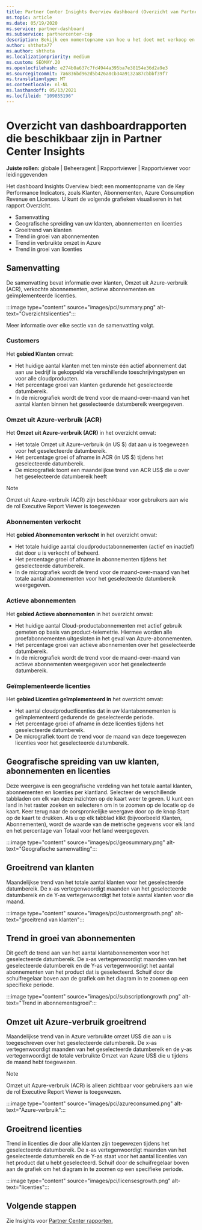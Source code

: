 ```yaml
---
title: Partner Center Insights Overview dashboard (Overzicht van Partner Center Insights)
ms.topic: article
ms.date: 05/19/2020
ms.service: partner-dashboard
ms.subservice: partnercenter-csp
description: Bekijk een momentopname van hoe u het doet met verkoop en implementatie, klantgroei en omzetgroei met licenties, abonnementen en Azure-verbruik.
author: shthota77
ms.author: shthota
ms.localizationpriority: medium
ms.custom: SEOMAY.20
ms.openlocfilehash: e274b0a637c7fd4944a395ba7e38154e36d2a9e3
ms.sourcegitcommit: 7a6836bd962d5b426a8cb34a9132a87cbbbf39f7
ms.translationtype: MT
ms.contentlocale: nl-NL
ms.lasthandoff: 05/13/2021
ms.locfileid: "109855196"
---
```

# <a name="overview-dashboard-reports-available-in-partner-center-insights"></a>Overzicht van dashboardrapporten die beschikbaar zijn in Partner Center Insights
 
**Juiste rollen:** globale | Beheeragent | Rapportviewer | Rapportviewer voor leidinggevenden

Het dashboard Insights Overview biedt een momentopname van de Key Performance Indicators, zoals Klanten, Abonnementen, Azure Consumption Revenue en Licenses. U kunt de volgende grafieken visualiseren in het rapport Overzicht.

- Samenvatting  
- Geografische spreiding van uw klanten, abonnementen en licenties  
- Groeitrend van klanten 
- Trend in groei van abonnementen 
- Trend in verbruikte omzet in Azure 
- Trend in groei van licenties 

## <a name="summary"></a>Samenvatting

De samenvatting bevat informatie over klanten, Omzet uit Azure-verbruik (ACR), verkochte abonnementen, actieve abonnementen en geïmplementeerde licenties. 

:::image type="content" source="images/pci/summary.png" alt-text="Overzichtslicenties":::

Meer informatie over elke sectie van de samenvatting volgt.

### <a name="customers"></a>Customers

Het **gebied Klanten** omvat:

- Het huidige aantal klanten met ten minste één actief abonnement dat aan uw bedrijf is gekoppeld via verschillende toeschrijvingstypen en voor alle cloudproducten.
- Het percentage groei van klanten gedurende het geselecteerde datumbereik.
- In de micrografiek wordt de trend voor de maand-over-maand van het aantal klanten binnen het geselecteerde datumbereik weergegeven.

### <a name="azure-consumed-revenue-acr"></a>Omzet uit Azure-verbruik (ACR)

Het **Omzet uit Azure-verbruik (ACR)** in het overzicht omvat:

- Het totale Omzet uit Azure-verbruik (in US $) dat aan u is toegewezen voor het geselecteerde datumbereik.
- Het percentage groei of afname in ACR (in US $) tijdens het geselecteerde datumbereik.
- De micrografiek toont een maandelijkse trend van ACR US$ die u over het geselecteerde datumbereik heeft 

> [!NOTE]
> Omzet uit Azure-verbruik (ACR) zijn beschikbaar voor gebruikers aan wie de rol Executive Report Viewer is toegewezen 
 
### <a name="subscriptions-sold"></a>Abonnementen verkocht

Het **gebied Abonnementen verkocht** in het overzicht omvat:

- Het totale huidige aantal cloudproductabonnementen (actief en inactief) dat door u is verkocht of beheerd.  
- Het percentage groei of afname in abonnementen tijdens het geselecteerde datumbereik.
- In de micrografiek wordt de trend voor de maand-over-maand van het totale aantal abonnementen voor het geselecteerde datumbereik weergegeven.

### <a name="active-subscriptions"></a>Actieve abonnementen

Het **gebied Actieve abonnementen** in het overzicht omvat:

- Het huidige aantal Cloud-productabonnementen met actief gebruik gemeten op basis van product-telemetrie. Hiermee worden alle proefabonnementen uitgesloten in het geval van Azure-abonnementen.  
- Het percentage groei van actieve abonnementen over het geselecteerde datumbereik.
- In de micrografiek wordt de trend voor de maand-over-maand van actieve abonnementen weergegeven voor het geselecteerde datumbereik.
 
### <a name="licenses-deployed"></a>Geïmplementeerde licenties

Het **gebied Licenties geïmplementeerd in** het overzicht omvat:
 
- Het aantal cloudproductlicenties dat in uw klantabonnementen is geïmplementeerd gedurende de geselecteerde periode. 
- Het percentage groei of afname in deze licenties tijdens het geselecteerde datumbereik. 
- De micrografiek toont de trend voor de maand van deze toegewezen licenties voor het geselecteerde datumbereik.

## <a name="geographical-spread-of-your-customers-subscriptions-and-licenses"></a>Geografische spreiding van uw klanten, abonnementen en licenties

Deze weergave is een geografische verdeling van het totale aantal klanten, abonnementen en licenties per klantland. Selecteer de verschillende tabbladen om elk van deze inzichten op de kaart weer te geven. U kunt een land in het raster zoeken en selecteren om in te zoomen op de locatie op de kaart. Keer terug naar de oorspronkelijke weergave door op de knop Start op de kaart te drukken. Als u op elk tabblad klikt (bijvoorbeeld Klanten, Abonnementen), wordt de waarde van de metrische gegevens voor elk land en het percentage van Totaal voor het land weergegeven.  

:::image type="content" source="images/pci/geosummary.png" alt-text="Geografische samenvatting":::

## <a name="customers-growth-trend"></a>Groeitrend van klanten

Maandelijkse trend van het totale aantal klanten voor het geselecteerde datumbereik. De x-as vertegenwoordigt maanden van het geselecteerde datumbereik en de Y-as vertegenwoordigt het totale aantal klanten voor die maand. 

:::image type="content" source="images/pci/customergrowth.png" alt-text="groeitrend van klanten":::

## <a name="subscriptions-growth-trend"></a>Trend in groei van abonnementen

Dit geeft de trend aan van het aantal klantabonnementen voor het geselecteerde datumbereik. De x-as vertegenwoordigt maanden van het geselecteerde datumbereik en de Y-as vertegenwoordigt het aantal abonnementen van het product dat is geselecteerd. Schuif door de schuifregelaar boven aan de grafiek om het diagram in te zoomen op een specifieke periode. 

:::image type="content" source="images/pci/subscriptiongrowth.png" alt-text="Trend in abonnementsgroei":::

## <a name="azure-consumed-revenue-growth-trend"></a>Omzet uit Azure-verbruik groeitrend

Maandelijkse trend van in Azure verbruikte omzet US$ die aan u is toegeschreven over het geselecteerde datumbereik. De x-as vertegenwoordigt maanden van het geselecteerde datumbereik en de y-as vertegenwoordigt de totale verbruikte Omzet van Azure US$ die u tijdens de maand hebt toegewezen.

> [!NOTE]
> Omzet uit Azure-verbruik (ACR) is alleen zichtbaar voor gebruikers aan wie de rol Executive Report Viewer is toegewezen. 

:::image type="content" source="images/pci/azureconsumed.png" alt-text="Azure-verbruik":::

## <a name="licenses-growth-trend"></a>Groeitrend licenties
 
Trend in licenties die door alle klanten zijn toegewezen tijdens het geselecteerde datumbereik. De x-as vertegenwoordigt maanden van het geselecteerde datumbereik en de Y-as staat voor het aantal licenties van het product dat u hebt geselecteerd. Schuif door de schuifregelaar boven aan de grafiek om het diagram in te zoomen op een specifieke periode.  

:::image type="content" source="images/pci/licensesgrowth.png" alt-text="licenties":::

## <a name="next-steps"></a>Volgende stappen

Zie Insights voor [Partner Center rapporten.](partner-center-insights.md)
